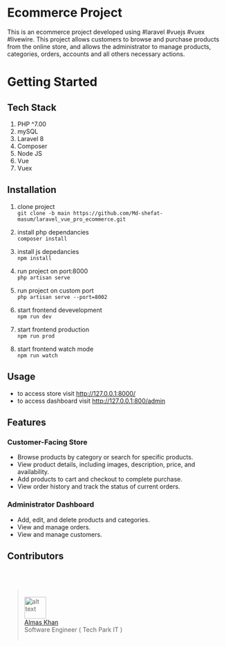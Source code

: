 <h1>Ecommerce Project</h1>

<p>
This is an ecommerce project developed using #laravel #vuejs #vuex #livewire. This project allows customers to browse and purchase products from the online store, and allows the administrator to manage products, categories, orders, accounts and all others necessary actions.
</p>

# Getting Started

## Tech Stack

1. PHP ^7.00
2. mySQL 
3. Laravel 8
4. Composer
5. Node JS
6. Vue
7. Vuex

## Installation

1. clone project <br>
`git clone -b main https://github.com/Md-shefat-masum/laravel_vue_pro_ecommerce.git`

2. install php dependancies <br>
`composer install`

3. install js depedancies <br>
`npm install`

4. run project on port:8000 <br>
`php artisan serve`

5. run project on custom port <br>
`php artisan serve --port=8002`

6. start frontend devevelopment <br>
`npm run dev`

1. start frontend production <br>
`npm run prod`

1. start frontend watch mode <br>
`npm run watch`

## Usage
- to access store visit http://127.0.0.1:8000/
- to access dashboard visit http://127.0.0.1:800/admin

## Features

### Customer-Facing Store
- Browse products by category or search for specific products.
- View product details, including images, description, price, and availability.
- Add products to cart and checkout to complete purchase.
- View order history and track the status of current orders.

### Administrator Dashboard
- Add, edit, and delete products and categories.
- View and manage orders.
- View and manage customers.

## Contributors
<br>

<br>

> <br>
> <img src="#" alt="alt text" width="50" height="50" > <br> 
> <a href="https://github.com/creativesh17">Almas Khan</a> <br>
> Software Engineer ( Tech Park IT )
> <br>
> <br>

